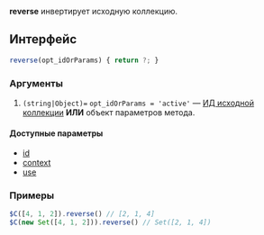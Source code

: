 **reverse** инвертирует исходную коллекцию.

## Интерфейс

```js
reverse(opt_idOrParams) { return ?; }
```

### Аргументы

1. `(string|Object)=` `opt_idOrParams = 'active'` — [ИД исходной коллекции](https://github.com/kobezzza/Collection/wiki/%D0%95%D0%B4%D0%B8%D0%BD%D1%8B%D0%B9-%D0%B8%D0%BD%D1%82%D0%B5%D1%80%D1%84%D0%B5%D0%B9%D1%81-%D0%B8%D1%82%D0%B5%D1%80%D0%B0%D1%82%D0%BE%D1%80%D0%BE%D0%B2#id) **ИЛИ** объект параметров метода.

#### Доступные параметры

* [id](https://github.com/kobezzza/Collection/wiki/%D0%95%D0%B4%D0%B8%D0%BD%D1%8B%D0%B9-%D0%B8%D0%BD%D1%82%D0%B5%D1%80%D1%84%D0%B5%D0%B9%D1%81-%D0%B8%D1%82%D0%B5%D1%80%D0%B0%D1%82%D0%BE%D1%80%D0%BE%D0%B2#id)
* [context](https://github.com/kobezzza/Collection/wiki/%D0%95%D0%B4%D0%B8%D0%BD%D1%8B%D0%B9-%D0%B8%D0%BD%D1%82%D0%B5%D1%80%D1%84%D0%B5%D0%B9%D1%81-%D0%B8%D1%82%D0%B5%D1%80%D0%B0%D1%82%D0%BE%D1%80%D0%BE%D0%B2#context)
* [use](https://github.com/kobezzza/Collection/wiki/%D0%95%D0%B4%D0%B8%D0%BD%D1%8B%D0%B9-%D0%B8%D0%BD%D1%82%D0%B5%D1%80%D1%84%D0%B5%D0%B9%D1%81-%D0%B8%D1%82%D0%B5%D1%80%D0%B0%D1%82%D0%BE%D1%80%D0%BE%D0%B2#use)

### Примеры

```js
$C([4, 1, 2]).reverse() // [2, 1, 4]
$C(new Set([4, 1, 2])).reverse() // Set([2, 1, 4])
```